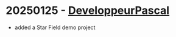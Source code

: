 # 20250125 - [DeveloppeurPascal](https://github.com/DeveloppeurPascal)

* added a Star Field demo project
